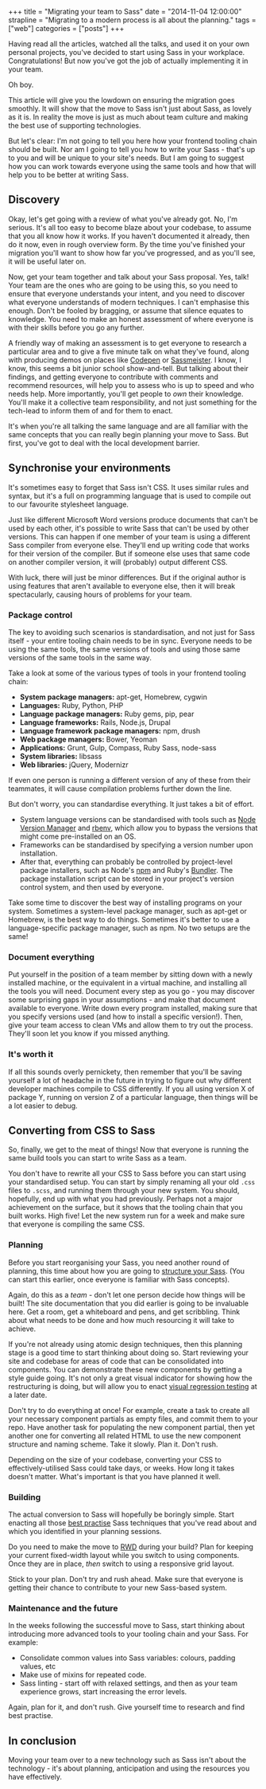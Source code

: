 +++
title = "Migrating your team to Sass"
date = "2014-11-04 12:00:00"
strapline = "Migrating to a modern process is all about the planning."
tags = ["web"]
categories = ["posts"]
+++

Having read all the articles, watched all the talks, and used it on your own personal projects, you've decided to start using Sass in your workplace. Congratulations! But now you've got the job of actually implementing it in your team.

Oh boy.

This article will give you the lowdown on ensuring the migration goes smoothly. It will show that the move to Sass isn't just about Sass, as lovely as it is. In reality the move is just as much about team culture and making the best use of supporting technologies.

But let's clear: I'm not going to tell you here how your frontend tooling chain should be built. Nor am I going to tell you how to write your Sass - that's up to you and will be unique to your site's needs. But I am going to suggest how you can work towards everyone using the same tools and how that will help you to be better at writing Sass.

## Discovery

Okay, let's get going with a review of what you've already got. No, I'm serious. It's all too easy to become blaze about your codebase, to assume that you all know how it works. If you haven't documented it already, then do it now, even in rough overview form. By the time you've finished your migration you'll want to show how far you've progressed, and as you'll see, it will be useful later on.

Now, get your team together and talk about your Sass proposal. Yes, talk! Your team are the ones who are going to be using this, so you need to ensure that everyone understands your intent, and you need to discover what everyone understands of modern techniques. I can't emphasise this enough. Don't be fooled by bragging, or assume that silence equates to knowledge. You need to make an honest assessment of where everyone is with their skills before you go any further.

A friendly way of making an assessment is to get everyone to research a particular area and to give a five minute talk on what they've found, along with producing demos on places like [Codepen](http://codepen.io) or [Sassmeister](http://sassmeister.com). I know, I know, this seems a bit junior school show-and-tell. But talking about their findings, and getting everyone to contribute with comments and recommend resources, will help you to assess who is up to speed and who needs help. More importantly, you'll get people to *own* their knowledge. You'll make it a collective team responsibility, and not just something for the tech-lead to inform them of and for them to enact.

It's when you're all talking the same language and are all familiar with the same concepts that you can really begin planning your move to Sass. But first, you've got to deal with the local development barrier.

## Synchronise your environments

It's sometimes easy to forget that Sass isn't CSS. It uses similar rules and syntax, but it's a full on programming language that is used to compile out to our favourite stylesheet language.

Just like different Microsoft Word versions produce documents that can't be used by each other, it's possible to write Sass that can't be used by other versions. This can happen if one member of your team is using a different Sass compiler from everyone else. They'll end up writing code that works for their version of the compiler. But if someone else uses that same code on another compiler version, it will (probably) output different CSS.

With luck, there will just be minor differences. But if the original author is using features that aren't available to everyone else, then it will break spectacularly, causing hours of problems for your team.

### Package control
The key to avoiding such scenarios is standardisation, and not just for Sass itself - your entire tooling chain needs to be in sync. Everyone needs to be using the same tools, the same versions of tools and using those same versions of the same tools in the same way.

Take a look at some of the various types of tools in your frontend tooling chain:

- **System package managers:** apt-get, Homebrew, cygwin
- **Languages:** Ruby, Python, PHP
- **Language package managers:** Ruby gems, pip, pear
- **Language frameworks:** Rails, Node.js, Drupal
- **Language framework package managers:** npm, drush
- **Web package managers:** Bower, Yeoman
- **Applications:**  Grunt, Gulp, Compass, Ruby Sass, node-sass
- **System libraries:** libsass
- **Web libraries:** jQuery, Modernizr

If even one person is running a different version of any of these from their teammates, it will cause compilation problems further down the line.

But don't worry, you can standardise everything. It just takes a bit of effort.

- System language versions can be standardised with tools such as [Node Version Manager](https://github.com/creationix/nvm) and [rbenv](https://github.com/sstephenson/rbenv), which allow you to bypass the versions that might come pre-installed on an OS.
- Frameworks can be standardised by specifying a version number upon installation.
- After that, everything can probably be controlled by project-level package installers, such as Node's [npm](https://www.npmjs.org) and Ruby's [Bundler](http://bundler.io). The package installation script can be stored in your project's version control system, and then used by everyone.

Take some time to discover the best way of installing programs on your system. Sometimes a system-level package manager, such as apt-get or Homebrew, is the best way to do things. Sometimes it's better to use a language-specific package manager, such as npm. No two setups are the same!

### Document everything
Put yourself in the position of a team member by sitting down with a newly installed machine, or the equivalent in a virtual machine, and installing all the tools you will need. Document every step as you go - you may discover some surprising gaps in your assumptions - and make that document available to everyone. Write down every program installed, making sure that you specify versions used (and how to install a specific version!). Then, give your team access to clean VMs and allow them to try out the process. They'll soon let you know if you missed anything.

### It's worth it
If all this sounds overly pernickety, then remember that you'll be saving yourself a lot of headache in the future in trying to figure out why different developer machines compile to CSS differently. If you all using version X of package Y, running on version Z of a particular language, then things will be a lot easier to debug.



## Converting from CSS to Sass

So, finally, we get to the meat of things! Now that everyone is running the same build tools you can start to write Sass as a team.

You don't have to rewrite all your CSS to Sass before you can start using your standardised setup. You can start by simply renaming all your old `.css` files to `.scss`, and running them through your new system. You should, hopefully, end up with what you had previously. Perhaps not a major achievement on the surface, but it shows that the tooling chain that you built works. High five! Let the new system run for a week and make sure that everyone is compiling the same CSS.

### Planning
Before you start reorganising your Sass, you need another round of planning, this time about how you are going to [structure your Sass](http://www.sitepoint.com/architecture-sass-project/). (You can start this earlier, once everyone is familiar with Sass concepts).

Again, do this as a *team* - don't let one person decide how things will be built! The site documentation that you did earlier is going to be invaluable here. Get a room, get a whiteboard and pens, and get scribbling. Think about what needs to be done and how much resourcing it will take to achieve.

If you're not already using atomic design techniques, then this planning stage is a good time to start thinking about doing so. Start reviewing your site and codebase for areas of code that can be consolidated into components. You can demonstrate these new components by getting a style guide going. It's not only a great visual indicator for showing how the restructuring is doing, but will allow you to enact [visual regression testing](http://sonniesedge.co.uk/2014-10-17/visual-regression-testing.html) at a later date.

Don't try to do everything at once! For example, create a task to create all your necessary component partials as empty files, and commit them to your repo. Have another task for populating the new component partial, then yet another one for converting all related HTML to use the new component structure and naming scheme. Take it slowly. Plan it. Don't rush.

Depending on the size of your codebase, converting your CSS to effectively-utilised Sass could take days, or weeks. How long it takes doesn't matter. What's important is that you have planned it well.

### Building
The actual conversion to Sass will hopefully be boringly simple. Start enacting all those [best practise](http://joshbroton.com/my-sass-less-css-practices-modularization-nesting-variables-mixins-etc/) Sass techniques that you've read about and which you identified in your planning sessions.

Do you need to make the move to [RWD](http://www.sitepoint.com/responsive-web-design/) during your build? Plan for keeping your current fixed-width layout while you switch to using components. Once they are in place, *then* switch to using a responsive grid layout.

Stick to your plan. Don't try and rush ahead. Make sure that everyone is getting their chance to contribute to your new Sass-based system.

### Maintenance and the future
In the weeks following the successful move to Sass, start thinking about introducing more advanced tools to your tooling chain and your Sass. For example:

- Consolidate common values into Sass variables: colours, padding values, etc
- Make use of mixins for repeated code.
- Sass linting - start off with  relaxed settings, and then as your team experience grows, start increasing the error levels.

Again, plan for it, and don't rush. Give yourself time to research and find best practise.

## In conclusion
Moving your team over to a new technology such as Sass isn't about the technology - it's about planning, anticipation and using the resources you have effectively.  

 

 

 
